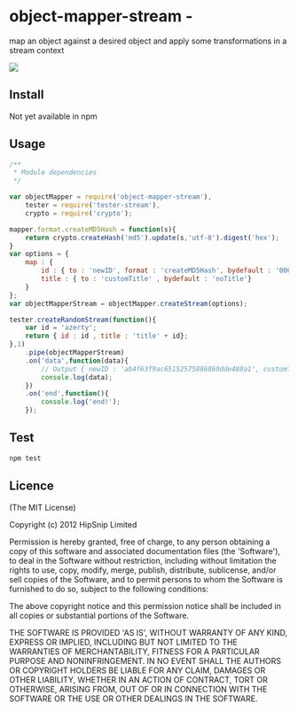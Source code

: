 # object-mapper-stream - 

map an object against a desired object and apply some transformations in a stream context

[![](http://travis-ci.org/lbdremy/node-object-mapper-stream.png)](http://travis-ci.org/#!/lbdremy/node-object-mapper-stream)

## Install

Not yet available in npm

## Usage

```js
/**
 * Module dependencies
 */

var objectMapper = require('object-mapper-stream'),
	tester = require('tester-stream'),
	crypto = require('crypto');

mapper.format.createMD5Hash = function(s){
	return crypto.createHash('md5').update(s,'utf-8').digest('hex');
}
var options = {
	map : {
		id : { to : 'newID', format : 'createMD5Hash', bydefault : '00000'},
		title : { to : 'customTitle' , bydefault : 'noTitle'}
	}
};
var objectMapperStream = objectMapper.createStream(options);

tester.createRandomStream(function(){
	var id = 'azerty';	
	return { id : id , title : 'title' + id};
},1)
	.pipe(objectMapperStream)
	.on('data',function(data){
		// Output { newID : 'ab4f63f9ac65152575886860dde480a1', customTitle : 'titleazerty'}
		console.log(data);
	})
	.on('end',function(){
		console.log('end!');
	});
```

## Test

```sh
npm test
```

## Licence

(The MIT License)

Copyright (c) 2012 HipSnip Limited

Permission is hereby granted, free of charge, to any person obtaining a copy of this software and associated documentation files (the 'Software'), to deal in the Software without restriction, including without limitation the rights to use, copy, modify, merge, publish, distribute, sublicense, and/or sell copies of the Software, and to permit persons to whom the Software is furnished to do so, subject to the following conditions:

The above copyright notice and this permission notice shall be included in all copies or substantial portions of the Software.

THE SOFTWARE IS PROVIDED 'AS IS', WITHOUT WARRANTY OF ANY KIND, EXPRESS OR IMPLIED, INCLUDING BUT NOT LIMITED TO THE WARRANTIES OF MERCHANTABILITY, FITNESS FOR A PARTICULAR PURPOSE AND NONINFRINGEMENT. IN NO EVENT SHALL THE AUTHORS OR COPYRIGHT HOLDERS BE LIABLE FOR ANY CLAIM, DAMAGES OR OTHER LIABILITY, WHETHER IN AN ACTION OF CONTRACT, TORT OR OTHERWISE, ARISING FROM, OUT OF OR IN CONNECTION WITH THE SOFTWARE OR THE USE OR OTHER DEALINGS IN THE SOFTWARE.